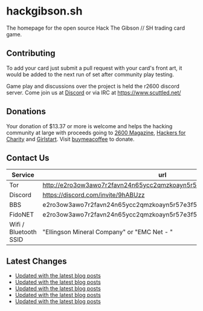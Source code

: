 # hackgibson.sh
The homepage for the open source Hack The Gibson // SH trading card game.


## Contributing

To add your card just submit a pull request with your card's front art, it would be added to the next run of set after community play testing.

Game play and discussions over the project is held the r2600 discord server. Come join us at [Discord](https://discord.com/invite/9hABUzz) or via IRC at https://www.scuttled.net/


## Donations

Your donation of $13.37 or more is welcome and helps the hacking community at large with proceeds going to [2600 Magazine](https://2600.com/), [Hackers for Charity](https://hackersforcharity.org) and [Girlstart](https://girlstart.org).  Visit [buymeacoffee](https://www.buymeacoffee.com/hackgibson.sh) to donate.


## Contact Us

Service | url
-|-
Tor | http://e2ro3ow3awo7r2favn24n65ycc2qmzkoayn5r57e3f56nvjwdcgg32ad.onion
Discord | https://discord.com/invite/9hABUzz
BBS | e2ro3ow3awo7r2favn24n65ycc2qmzkoayn5r57e3f56nvjwdcgg32ad.onion:23
FidoNET | e2ro3ow3awo7r2favn24n65ycc2qmzkoayn5r57e3f56nvjwdcgg32ad.onion:24554
Wifi / Bluetooth SSID | "Ellingson Mineral Company" or "EMC Net - <fidonet address>"

## Latest Changes
<!-- BLOG-POST-LIST:START -->
- [Updated with the latest blog posts](https://github.com/DFW2600/hackgibson.sh/commit/c4c68596766c3fa37a67c5b14aa7615331d053af)
- [Updated with the latest blog posts](https://github.com/DFW2600/hackgibson.sh/commit/c437a7b3689974d7fddba30fdb91cf573b4788b3)
- [Updated with the latest blog posts](https://github.com/DFW2600/hackgibson.sh/commit/22f8deef3154b0d9be60a80b1e1bad5cb8ca4f7a)
- [Updated with the latest blog posts](https://github.com/DFW2600/hackgibson.sh/commit/f9eee1b193974befdda0af849a65428e68809407)
- [Updated with the latest blog posts](https://github.com/DFW2600/hackgibson.sh/commit/d80fffaeaa760cf4cbef54823ce6642eadb48b31)
<!-- BLOG-POST-LIST:END -->
